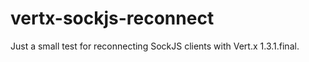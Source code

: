 vertx-sockjs-reconnect
======================

Just a small test for reconnecting SockJS clients with Vert.x 1.3.1.final.
